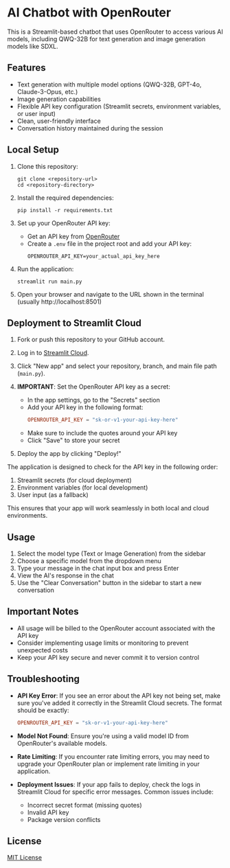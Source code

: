 # AI Chatbot with OpenRouter

This is a Streamlit-based chatbot that uses OpenRouter to access various AI models, including QWQ-32B for text generation and image generation models like SDXL.

## Features

- Text generation with multiple model options (QWQ-32B, GPT-4o, Claude-3-Opus, etc.)
- Image generation capabilities
- Flexible API key configuration (Streamlit secrets, environment variables, or user input)
- Clean, user-friendly interface
- Conversation history maintained during the session

## Local Setup

1. Clone this repository:
   ```
   git clone <repository-url>
   cd <repository-directory>
   ```

2. Install the required dependencies:
   ```
   pip install -r requirements.txt
   ```

3. Set up your OpenRouter API key:
   - Get an API key from [OpenRouter](https://openrouter.ai/keys)
   - Create a `.env` file in the project root and add your API key:
     ```
     OPENROUTER_API_KEY=your_actual_api_key_here
     ```

4. Run the application:
   ```
   streamlit run main.py
   ```

5. Open your browser and navigate to the URL shown in the terminal (usually http://localhost:8501)

## Deployment to Streamlit Cloud

1. Fork or push this repository to your GitHub account.

2. Log in to [Streamlit Cloud](https://streamlit.io/cloud).

3. Click "New app" and select your repository, branch, and main file path (`main.py`).

4. **IMPORTANT**: Set the OpenRouter API key as a secret:
   - In the app settings, go to the "Secrets" section
   - Add your API key in the following format:
     ```toml
     OPENROUTER_API_KEY = "sk-or-v1-your-api-key-here"
     ```
   - Make sure to include the quotes around your API key
   - Click "Save" to store your secret

5. Deploy the app by clicking "Deploy!"

The application is designed to check for the API key in the following order:
1. Streamlit secrets (for cloud deployment)
2. Environment variables (for local development)
3. User input (as a fallback)

This ensures that your app will work seamlessly in both local and cloud environments.

## Usage

1. Select the model type (Text or Image Generation) from the sidebar
2. Choose a specific model from the dropdown menu
3. Type your message in the chat input box and press Enter
4. View the AI's response in the chat
5. Use the "Clear Conversation" button in the sidebar to start a new conversation

## Important Notes

- All usage will be billed to the OpenRouter account associated with the API key
- Consider implementing usage limits or monitoring to prevent unexpected costs
- Keep your API key secure and never commit it to version control

## Troubleshooting

- **API Key Error**: If you see an error about the API key not being set, make sure you've added it correctly in the Streamlit Cloud secrets. The format should be exactly:
  ```toml
  OPENROUTER_API_KEY = "sk-or-v1-your-api-key-here"
  ```
  
- **Model Not Found**: Ensure you're using a valid model ID from OpenRouter's available models.

- **Rate Limiting**: If you encounter rate limiting errors, you may need to upgrade your OpenRouter plan or implement rate limiting in your application.

- **Deployment Issues**: If your app fails to deploy, check the logs in Streamlit Cloud for specific error messages. Common issues include:
  - Incorrect secret format (missing quotes)
  - Invalid API key
  - Package version conflicts

## License

[MIT License](LICENSE)